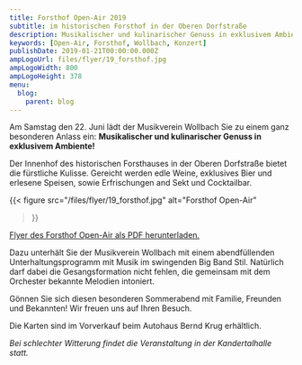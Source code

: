```yaml
---
title: Forsthof Open-Air 2019
subtitle: im historischen Forsthof in der Oberen Dorfstraße
description: Musikalischer und kulinarischer Genuss in exklusivem Ambiente.
keywords: [Open-Air, Forsthof, Wollbach, Konzert]
publishDate: 2019-01-21T00:00:00.000Z
ampLogoUrl: files/flyer/19_forsthof.jpg
ampLogoWidth: 800
ampLogoHeight: 378
menu:
  blog:
    parent: blog
---
```


Am Samstag den 22. Juni lädt der Musikverein Wollbach Sie zu einem ganz besonderen Anlass ein:
**Musikalischer und kulinarischer Genuss in exklusivem Ambiente!**

Der Innenhof des historischen Forsthauses in der Oberen Dorfstraße bietet die fürstliche
Kulisse. Gereicht werden edle Weine, exklusives Bier und erlesene Speisen, sowie Erfrischungen
and Sekt und Cocktailbar.

{{< figure src="/files/flyer/19_forsthof.jpg"
           alt="Forsthof Open-Air"
>}}

[Flyer des Forsthof Open-Air als PDF herunterladen.](/files/flyer/19_forsthof.pdf)

Dazu unterhält Sie der Musikverein Wollbach mit einem abendfüllenden Unterhaltungsprogramm
mit Musik im swingenden Big Band Stil. Natürlich darf dabei die Gesangsformation nicht
fehlen, die gemeinsam mit dem Orchester bekannte Melodien intoniert.

Gönnen Sie sich diesen besonderen Sommerabend mit Familie, Freunden und Bekannten!
Wir freuen uns auf Ihren Besuch.

Die Karten sind im Vorverkauf beim Autohaus Bernd Krug erhältlich.

*Bei schlechter Witterung findet die Veranstaltung in der Kandertalhalle statt.*
